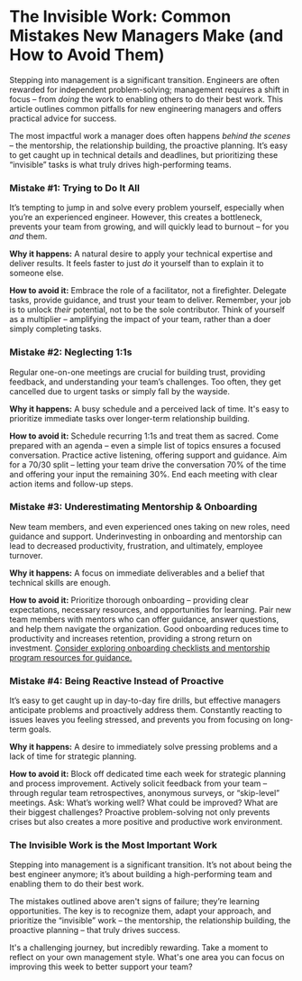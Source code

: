 # The Invisible Work: Common Mistakes New Managers Make (and How to Avoid Them)

Stepping into management is a significant transition. Engineers are often rewarded for independent problem-solving; management requires a shift in focus – from *doing* the work to enabling others to do their best work. This article outlines common pitfalls for new engineering managers and offers practical advice for success.

The most impactful work a manager does often happens *behind the scenes* – the mentorship, the relationship building, the proactive planning. It’s easy to get caught up in technical details and deadlines, but prioritizing these “invisible” tasks is what truly drives high-performing teams.

### Mistake #1: Trying to Do It All

It’s tempting to jump in and solve every problem yourself, especially when you’re an experienced engineer. However, this creates a bottleneck, prevents your team from growing, and will quickly lead to burnout – for you *and* them. 

**Why it happens:** A natural desire to apply your technical expertise and deliver results. It feels faster to just *do* it yourself than to explain it to someone else.

**How to avoid it:**  Embrace the role of a facilitator, not a firefighter.  Delegate tasks, provide guidance, and trust your team to deliver. Remember, your job is to unlock *their* potential, not to be the sole contributor. Think of yourself as a multiplier – amplifying the impact of your team, rather than a doer simply completing tasks. 

### Mistake #2: Neglecting 1:1s

Regular one-on-one meetings are crucial for building trust, providing feedback, and understanding your team’s challenges. Too often, they get cancelled due to urgent tasks or simply fall by the wayside.

**Why it happens:**  A busy schedule and a perceived lack of time. It's easy to prioritize immediate tasks over longer-term relationship building.

**How to avoid it:**  Schedule recurring 1:1s and treat them as sacred. Come prepared with an agenda – even a simple list of topics ensures a focused conversation.  Practice active listening, offering support and guidance. Aim for a 70/30 split – letting your team drive the conversation 70% of the time and offering your input the remaining 30%. End each meeting with clear action items and follow-up steps.

### Mistake #3: Underestimating Mentorship & Onboarding

New team members, and even experienced ones taking on new roles, need guidance and support. Underinvesting in onboarding and mentorship can lead to decreased productivity, frustration, and ultimately, employee turnover.

**Why it happens:** A focus on immediate deliverables and a belief that technical skills are enough. 

**How to avoid it:**  Prioritize thorough onboarding – providing clear expectations, necessary resources, and opportunities for learning.  Pair new team members with mentors who can offer guidance, answer questions, and help them navigate the organization. Good onboarding reduces time to productivity and increases retention, providing a strong return on investment. [Consider exploring onboarding checklists and mentorship program resources for guidance.](https://www.example.com/onboarding-resources)

### Mistake #4: Being Reactive Instead of Proactive

It’s easy to get caught up in day-to-day fire drills, but effective managers anticipate problems and proactively address them.  Constantly reacting to issues leaves you feeling stressed, and prevents you from focusing on long-term goals.

**Why it happens:** A desire to immediately solve pressing problems and a lack of time for strategic planning.

**How to avoid it:**  Block off dedicated time each week for strategic planning and process improvement.  Actively solicit feedback from your team – through regular team retrospectives, anonymous surveys, or “skip-level” meetings. Ask: What’s working well? What could be improved? What are their biggest challenges?  Proactive problem-solving not only prevents crises but also creates a more positive and productive work environment.



### The Invisible Work is the Most Important Work

Stepping into management is a significant transition. It’s not about being the best engineer anymore; it’s about building a high-performing team and enabling them to do their best work.  

The mistakes outlined above aren't signs of failure; they’re learning opportunities. The key is to recognize them, adapt your approach, and prioritize the “invisible” work – the mentorship, the relationship building, the proactive planning – that truly drives success. 

It's a challenging journey, but incredibly rewarding. Take a moment to reflect on your own management style. What's one area you can focus on improving this week to better support your team?